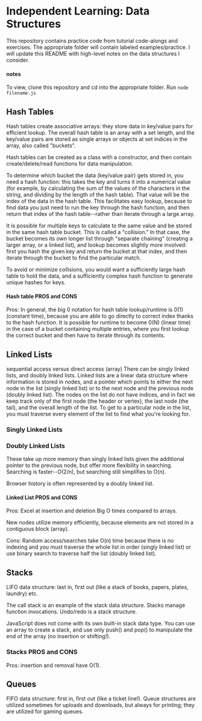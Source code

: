 # Independent Learning: Data Structures

This repository contains practice code from tutorial code-alongs and exercises. The appropriate folder will contain labeled examples/practice. I will update this README with high-level notes on the data structures I consider.

#### notes
To view, clone this repository and cd into the appropriate folder. Run ```node filename.js```

## Hash Tables
Hash tables create associative arrays: they store data in key/value pairs for efficient lookup. The overall hash table is an array with a set length, and the key/value pairs are stored as single arrays or objects at set indices in the array, also called "buckets".

Hash tables can be created as a class with a constructor, and then contain create/delete/read functions for data manipulation.

To determine which bucket the data (key/value pair) gets stored in, you need a hash function: this takes the key and turns it into a numerical value (for example, by calculating the sum of the values of the characters in the string, and dividing by the length of the hash table). That value will be the index of the data in the hash table. This facilitates easy lookup, because to find data you just need to run the key through the hash function, and then return that index of the hash table--rather than iterate through a large array.

It is possible for multiple keys to calculate to the same value and be stored in the same hash table bucket. This is called a "collision." In that case, the bucket becomes its own longer list through "separate chaining" (creating a larger array, or a linked list), and lookup becomes slightly more involved: first you hash the given key and return the bucket at that index, and then iterate through the bucket to find the particular match.

To avoid or minimize collisions, you would want a sufficiently large hash table to hold the data, and a sufficiently complex hash function to generate unique hashes for keys.

#### Hash table PROS and CONS
Pros: In general, the big 0 notation for hash table lookup/runtime is 0(1) (constant time), because you are able to go directly to correct index thanks to the hash function. It is possible for runtime to become 0(N) (linear time) in the case of a bucket containing multiple entries, where you first lookup the correct bucket and then have to iterate through its contents.

## Linked Lists
sequential access versus direct access (array)
There can be singly linked lists, and doubly linked lists. Linked lists are a linear data structure where information is stored in nodes, and a pointer which points to either the next node in the list (singly linked list) or to the next node and the previous node (doubly linked list). The nodes on the list do not have indices, and in fact we keep track only of the first node (the header or vertex), the last node (the tail), and the overall length of the list. To get to a particular node in the list, you must traverse every element of the list to find what you're looking for.

### Singly Linked Lists

### Doubly Linked Lists
These take up more memory than singly linked lists given the additional pointer to the previous node, but offer more flexibility in searching. Searching is faster--O(2/n), but searching still simplifies to O(n).

Browser history is often represented by a doubly linked list.

#### Linked List PROS and CONS
Pros: Excel at insertion and deletion Big O times compared to arrays.

New nodes utilize memory efficiently, because elements are not stored in a contiguous block (array).


Cons: Random access/searches take O(n) time because there is no indexing and you must traverse the whole list in order (singly linked list) or use binary search to traverse half the list (doubly linked list).

## Stacks

LIFO data structure: last in, first out (like a stack of books, papers, plates, laundry) etc.

The call stack is an example of the stack data structure. Stacks manage function invocations. Undo/redo is a stack structure.

JavaScript does not come with its own built-in stack data type. You can use an array to create a stack, and use only push() and pop() to manipulate the end of the array (no insertion or shifting!).

### Stacks PROS and CONS
Pros: insertion and removal have O(1).

## Queues

FIFO data structure: first in, first out (like a ticket line!). Queue structures are utilized sometimes for uploads and downloads, but always for printing; they are utilized for gaming queues.